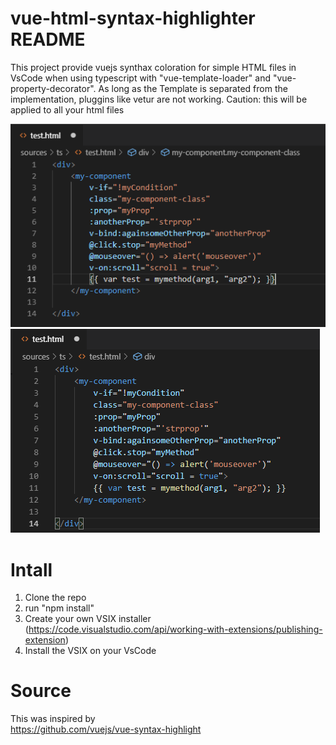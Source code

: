 # vue-html-syntax-highlighter README

This project provide vuejs synthax coloration for simple HTML files in VsCode when using typescript with "vue-template-loader" and "vue-property-decorator". As long as the Template is separated from the implementation, pluggins like vetur are not working.
Caution: this will be applied to all your html files

![Image before](https://github.com/N00ts/Vue-HTML-syntax-highlighter/blob/master/images/before.png)
![image after](https://github.com/N00ts/Vue-HTML-syntax-highlighter/blob/master/images/after.png)

# Intall

1) Clone the repo<br/>
2) run "npm install"<br/>
3) Create your own VSIX installer (https://code.visualstudio.com/api/working-with-extensions/publishing-extension)<br/>
4) Install the VSIX on your VsCode<br/>


# Source 

This was inspired by<br/> 
https://github.com/vuejs/vue-syntax-highlight